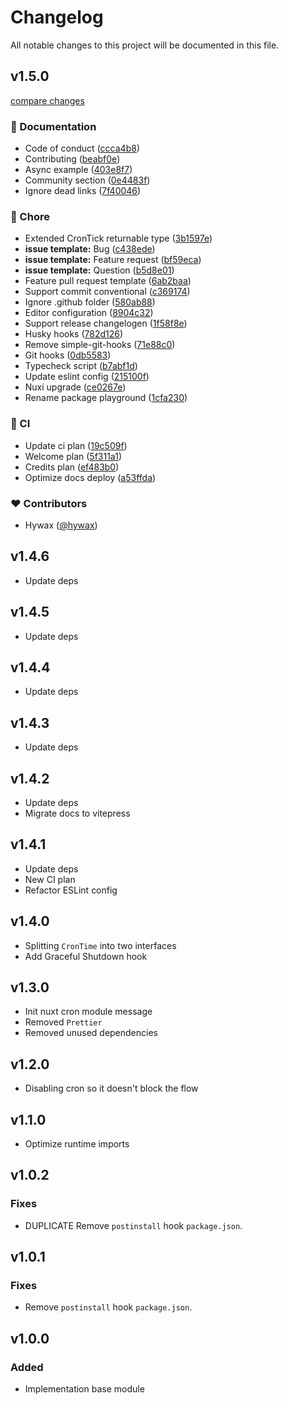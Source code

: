 # Changelog

All notable changes to this project will be documented in this file.

## v1.5.0

[compare changes](https://github.com/hywax/nuxt-cron/compare/v1.4.6...v1.5.0)

### 📖 Documentation

- Code of conduct ([ccca4b8](https://github.com/hywax/nuxt-cron/commit/ccca4b8))
- Contributing ([beabf0e](https://github.com/hywax/nuxt-cron/commit/beabf0e))
- Async example ([403e8f7](https://github.com/hywax/nuxt-cron/commit/403e8f7))
- Community section ([0e4483f](https://github.com/hywax/nuxt-cron/commit/0e4483f))
- Ignore dead links ([7f40046](https://github.com/hywax/nuxt-cron/commit/7f40046))

### 🏡 Chore

- Extended CronTick returnable type ([3b1597e](https://github.com/hywax/nuxt-cron/commit/3b1597e))
- **issue template:** Bug ([c438ede](https://github.com/hywax/nuxt-cron/commit/c438ede))
- **issue template:** Feature request ([bf59eca](https://github.com/hywax/nuxt-cron/commit/bf59eca))
- **issue template:** Question ([b5d8e01](https://github.com/hywax/nuxt-cron/commit/b5d8e01))
- Feature pull request template ([6ab2baa](https://github.com/hywax/nuxt-cron/commit/6ab2baa))
- Support commit conventional ([c369174](https://github.com/hywax/nuxt-cron/commit/c369174))
- Ignore .github folder ([580ab88](https://github.com/hywax/nuxt-cron/commit/580ab88))
- Editor configuration ([8904c32](https://github.com/hywax/nuxt-cron/commit/8904c32))
- Support release changelogen ([1f58f8e](https://github.com/hywax/nuxt-cron/commit/1f58f8e))
- Husky hooks ([782d126](https://github.com/hywax/nuxt-cron/commit/782d126))
- Remove simple-git-hooks ([71e88c0](https://github.com/hywax/nuxt-cron/commit/71e88c0))
- Git hooks ([0db5583](https://github.com/hywax/nuxt-cron/commit/0db5583))
- Typecheck script ([b7abf1d](https://github.com/hywax/nuxt-cron/commit/b7abf1d))
- Update eslint config ([215100f](https://github.com/hywax/nuxt-cron/commit/215100f))
- Nuxi upgrade ([ce0267e](https://github.com/hywax/nuxt-cron/commit/ce0267e))
- Rename package playground ([1cfa230](https://github.com/hywax/nuxt-cron/commit/1cfa230))

### 🤖 CI

- Update ci plan ([19c509f](https://github.com/hywax/nuxt-cron/commit/19c509f))
- Welcome plan ([5f311a1](https://github.com/hywax/nuxt-cron/commit/5f311a1))
- Credits plan ([ef483b0](https://github.com/hywax/nuxt-cron/commit/ef483b0))
- Optimize docs deploy ([a53ffda](https://github.com/hywax/nuxt-cron/commit/a53ffda))

### ❤️ Contributors

- Hywax ([@hywax](http://github.com/hywax))

## v1.4.6

- Update deps

## v1.4.5

- Update deps

## v1.4.4

- Update deps

## v1.4.3

- Update deps

## v1.4.2

- Update deps
- Migrate docs to vitepress

## v1.4.1

- Update deps
- New CI plan
- Refactor ESLint config

## v1.4.0

- Splitting `CronTime` into two interfaces
- Add Graceful Shutdown hook

## v1.3.0

- Init nuxt cron module message
- Removed `Prettier`
- Removed unused dependencies

## v1.2.0

- Disabling cron so it doesn't block the flow

## v1.1.0

- Optimize runtime imports

## v1.0.2

### Fixes

- DUPLICATE Remove `postinstall` hook `package.json`.

## v1.0.1

### Fixes

- Remove `postinstall` hook `package.json`.

## v1.0.0

### Added

- Implementation base module
